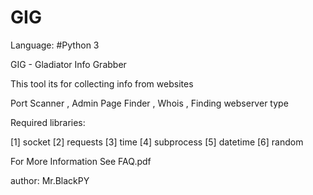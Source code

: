 # GIG
Language: #Python 3

GIG - Gladiator Info Grabber

This tool its for collecting info from websites

Port Scanner ,
Admin Page Finder ,
Whois ,
Finding webserver type 

Required libraries:

[1] socket 
[2] requests 
[3] time 
[4] subprocess 
[5] datetime
[6] random

For More Information See FAQ.pdf

author: Mr.BlackPY
